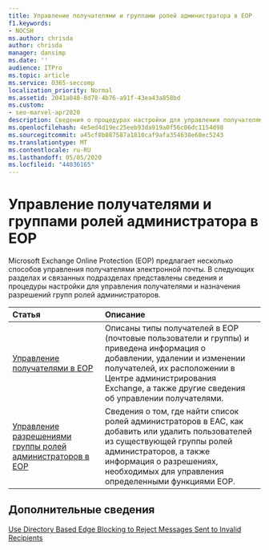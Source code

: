 ```yaml
---
title: Управление получателями и группами ролей администратора в EOP
f1.keywords:
- NOCSH
ms.author: chrisda
author: chrisda
manager: dansimp
ms.date: ''
audience: ITPro
ms.topic: article
ms.service: O365-seccomp
localization_priority: Normal
ms.assetid: 2041a048-8d78-4b76-a91f-43ea43a858bd
ms.custom:
- seo-marvel-apr2020
description: Сведения о процедурах настройки для управления получателями почты & назначения разрешений группы ролей администратора в Microsoft Exchange Online Protection (EOP).
ms.openlocfilehash: 4e5ed4d19ec25eeb93da919a0f56c06dc1154d98
ms.sourcegitcommit: a45cf8b887587a1810caf9afa354638e68ec5243
ms.translationtype: MT
ms.contentlocale: ru-RU
ms.lasthandoff: 05/05/2020
ms.locfileid: "44036165"
---
```

# <a name="manage-recipients-and-admin-role-groups-in-eop"></a>Управление получателями и группами ролей администратора в EOP

Microsoft Exchange Online Protection (EOP) предлагает несколько способов управления получателями электронной почты. В следующих разделах и связанных подразделах представлены сведения и процедуры настройки для управления получателями и назначения разрешений групп ролей администраторов.

|**Статья**|**Описание**|
|:-----|:-----|
|[Управление получателями в EOP](manage-recipients-in-eop.md)|Описаны типы получателей в EOP (почтовые пользователи и группы) и приведена информация о добавлении, удалении и изменении получателей, их расположении в Центре администрирования Exchange, а также другие сведения об управлении получателями.|
|[Управление разрешениями группы ролей администраторов в EOP](manage-admin-role-group-permissions-in-eop.md)|Сведения о том, где найти список ролей администраторов в EAC, как добавить или удалить пользователей из существующей группы ролей администраторов, а также информация о разрешениях, необходимых для управления определенными функциями EOP.|

## <a name="for-more-information"></a>Дополнительные сведения

[Use Directory Based Edge Blocking to Reject Messages Sent to Invalid Recipients](https://docs.microsoft.com/exchange/mail-flow-best-practices/use-directory-based-edge-blocking)
